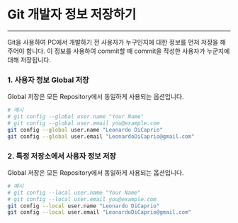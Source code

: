 # Git 개발자 정보 저장하기
* * *      
Git을 사용하여 PC에서 개발하기 전 사용자가 누구인지에 대한 정보를 먼저 저장을 해주어야 합니다. 이 정보를 사용하여 commit할 때 commit을 작성한 사용자가 누군지에 대해 저장됩니다.

### 1. 사용자 정보 Global 저장
Global 저장은 모든 Repository에서 동일하게 사용되는 옵션입니다.

``` bash
# 예시
# git config --global user.name "Your Name"
# git config --global user.email you@example.com
git config --global user.name "Leonardo DiCaprio"
git config --global user.email "LeonardoDiCaprio@gmail.com"
```

### 2. 특정 저장소에서 사용자 정보 저장
Global 저장은 모든 Repository에서 동일하게 사용되는 옵션입니다.

``` bash
# 예시
# git config --local user.name "Your Name"
# git config --local user.email you@example.com
git config --local user.name "Leonardo DiCaprio"
git config --local user.email "LeonardoDiCaprio@gmail.com"
```